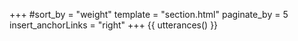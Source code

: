 +++
#sort_by = "weight"
template = "section.html" 
paginate_by = 5
insert_anchorLinks = "right"
+++
{{ utterances() }}